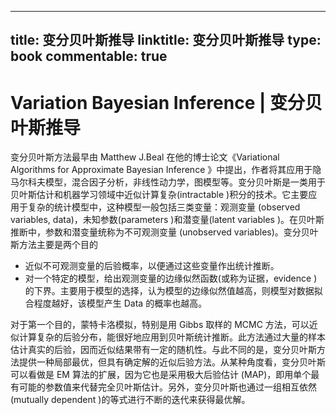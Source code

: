 
---
title: 变分贝叶斯推导
linktitle: 变分贝叶斯推导
type: book
commentable: true
---

# Variation Bayesian Inference | 变分贝叶斯推导

变分贝叶斯方法最早由 Matthew J.Beal 在他的博士论文《Variational Algorithms for Approximate Bayesian Inference 》中提出，作者将其应用于隐马尔科夫模型，混合因子分析，非线性动力学，图模型等。变分贝叶斯是一类用于贝叶斯估计和机器学习领域中近似计算复杂(intractable )积分的技术。它主要应用于复杂的统计模型中，这种模型一般包括三类变量：观测变量 (observed variables, data)，未知参数(parameters )和潜变量(latent variables )。在贝叶斯推断中，参数和潜变量统称为不可观测变量 (unobserved variables)。变分贝叶斯方法主要是两个目的

- 近似不可观测变量的后验概率，以便通过这些变量作出统计推断。
- 对一个特定的模型，给出观测变量的边缘似然函数(或称为证据，evidence )的下界。主要用于模型的选择，认为模型的边缘似然值越高，则模型对数据拟合程度越好，该模型产生 Data 的概率也越高。

对于第一个目的，蒙特卡洛模拟，特别是用 Gibbs 取样的 MCMC 方法，可以近似计算复杂的后验分布，能很好地应用到贝叶斯统计推断。此方法通过大量的样本估计真实的后验，因而近似结果带有一定的随机性。与此不同的是，变分贝叶斯方法提供一种局部最优，但具有确定解的近似后验方法。从某种角度看，变分贝叶斯可以看做是 EM 算法的扩展，因为它也是采用极大后验估计 (MAP)，即用单个最有可能的参数值来代替完全贝叶斯估计。另外，变分贝叶斯也通过一组相互依然(mutually dependent )的等式进行不断的迭代来获得最优解。

    